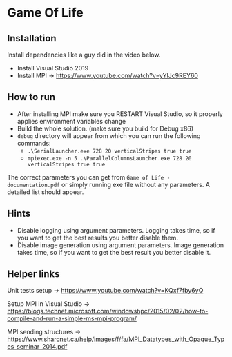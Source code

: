 # Game Of Life


## Installation

Install dependencies like a guy did in the video below.
* Install Visual Studio 2019
* Install MPI -> https://www.youtube.com/watch?v=yYlJc9REY60

## How to run

* After installing MPI make sure you RESTART Visual Studio, so it properly applies environment variables change
* Build the whole solution. (make sure you build for Debug x86)
* `debug` directory will appear from which you can run the following commands:
  * `.\SerialLauncher.exe 728 20 verticalStripes true true`
  * `mpiexec.exe -n 5 .\ParallelColumnsLauncher.exe 728 20 verticalStripes true true`
  
The correct parameters you can get from `Game of Life - documentation.pdf` or simply running exe file without any parameters. A detailed list should appear.

## Hints

* Disable logging using argument parameters. Logging takes time, so if you want to get the best results you better disable them.
* Disable image generation using argument parameters. Image generation  takes time, so if you want to get the best result you better disable it.

## Helper links

Unit tests setup -> https://www.youtube.com/watch?v=KQxf7fby6yQ

Setup MPI in Visual Studio -> https://blogs.technet.microsoft.com/windowshpc/2015/02/02/how-to-compile-and-run-a-simple-ms-mpi-program/

MPI sending structures -> https://www.sharcnet.ca/help/images/f/fa/MPI_Datatypes_with_Opaque_Types_seminar_2014.pdf
